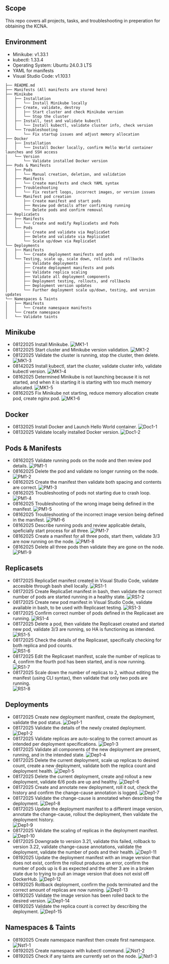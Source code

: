 ## Scope
This repo covers all projects, tasks, and troubleshooting in preperation for obtaining the KCNA. 

## Environment
- Minikube: v1.33.1
- kubectl: 1.33.4
- Operating System: Ubuntu 24.0.3 LTS
- YAML for manifests
- Visual Studio Code: v1.103.1

```
├── README.md
├── Manifests (All manifests are stored here)
├── Minikube
│   ├── Installation
│   │   └── Install Minikube locally
│   ├── Create, validate, destroy
│   │   ├── Start cluster and check Minikube version
│   │   └── Stop the cluster
│   ├── Install, test and validate kubectl
│   │   └── Install kubectl, validate cluster info, check version
│   └── Troubleshooting
│       └── Fix startup issues and adjust memory allocation
├── Docker
│   ├── Installation
│   │   └── Install Docker locally, confirm Hello World container launches and SSH access
│   └── Version
│       └── Validate installed Docker version
├── Pods & Manifests
│   ├── Pods
│   │   └── Manual creation, deletion, and validation 
│   ├── Manifests
│   │   └── Create manifests and check YAML syntax
│   ├── Troubleshooting
│   │   └── Fix restart loops, incorrect images, or version issues
│   └── Manifest pod creation
│       ├── Create manifest and start pods
│       ├── Review pod details after confirming running
│       └── Delete pods and confirm removal
├── ReplicaSets
│   ├── Manifests
│   │   └── Create and modify ReplicaSets and Pods
│   └── Pods 
│       ├── Create and validate via ReplicaSet
│       ├── Delete and validate via ReplicaSet
│       └── Scale up/down via ReplicaSet
└── Deployments
│   ├── Manifests
│   │   └── Create deployment manifests and pods
│   └── Testing, scale up, scale down, rollouts and rollbacks
│       ├── Validate deployments
│       ├── Create deployment manifests and pods
│       ├── Validate replica scaling
│       ├── Validate all deployment components
│       ├── Deployment testing, rollouts, and rollbacks
│       ├── Deployment version updates
│       └── Further deployment scale up/down, testing, and version updates
└── Namespaces & Taints
│   ├── Manifests
│   │   └── Create namespace manifests
│   └── Create namespace
│   └── Validate taints
```
## Minikube
- 08122025 Install Minikube.
  ![MK1-1](Minikube/MK1-1.jpg)
- 08122025 Start cluster and Minikube version validation.
  ![MK1-2](Minikube/MK1-2.jpg)
- 08122025 Validate the cluster is running, stop the cluster, then delete.
  ![MK1-3](Minikube/MK1-3.jpg)
- 08142025 Install kubectl, start the cluster, validate cluster info, validate kubectl version.
  ![MK1-4](Minikube/MK1-4.jpg)
- 08162025 Determined Minikube is not launching because it is not started, and when it is starting it is starting with too much memory allocated.
  ![MK1-5](Minikube/MK1-5.jpg)
- 08162025 Fix Minikube not starting, reduce memory allocation create pod, create nginx pod.
  ![MK1-6](Minikube/MK1-6.jpg)

## Docker
- 08132025 Install Docker and Launch Hello World container.
  ![Doc1-1](Docker/Doc1-1.jpg)
- 08132025 Validate locally installed Docker version.
  ![Doc1-2](Docker/Doc1-2.jpg)

## Pods & Manifests
- 08162025 Validate running pods on the node and then review pod details.
  ![PM1-1](Pods_Manifests/PM1-1.jpg)
- 08162025 Delete the pod and validate no longer running on the node.
  ![PM1-2](Pods_Manifests/PM1-2.jpg)
- 08162025 Create the manifest then validate both spacing and contents are correct.
  ![PM1-3](Pods_Manifests/PM1-3.jpg)
- 08162025 Troubleshooting of pods not starting due to crash loop.
  ![PM1-4](Pods_Manifests/PM1-4.jpg)
- 08162025 Troubleshooting of the wrong image being defined in the manifest.
  ![PM1-5](Pods_Manifests/PM1-5.jpg)
- 08162025 Troubleshooting of the incorrect image version being defined in the manifest.
  ![PM1-6](Pods_Manifests/PM1-6.jpg)
- 08162025 Describe running pods and review applicable details, speficially start process for all three.
  ![PM1-7](Pods_Manifests/PM1-7.jpg)
- 08162025 Create a manifest for all three pods, start them, validate 3/3 are now running on the node.
  ![PM1-8](Pods_Manifests/PM1-8.jpg)
- 08162025 Delete all three pods then validate they are gone on the node.
  ![PM1-9](Pods_Manifests/PM1-9.jpg)

## Replicasets
- 08172025 ReplicaSet manifest created in Visual Studio Code, validate accesible through bash shell locally.
  ![RS1-1](Replicasets/RS1-1.jpg)
- 08172025 Create ReplicaSet manifest in bash, then validate the correct number of pods are started running in a healthy state.
  ![RS1-2](Replicasets/RS1-2.jpg)
- 08172025 Create new pod manifest in Visual Studio Code, validate available in bash, to be used with Replicaset testing.
  ![RS1-3](Replicasets/RS1-3.jpg)
- 08172025 Confirm correct number of pods defined in the Replicaset are running.
  ![RS1-4](Replicasets/RS1-4.jpg)
- 08172025 Delete a pod, then validate the Replicaset created and started new pod, validate 3/3 are running, so HA is functioning as intended.
  ![RS1-5](Replicasets/RS1-5.jpg)
- 08172025 Check the details of the Replicaset, specifically checking for both replica and pod counts.  
  ![RS1-6](Replicasets/RS1-6.jpg)
- 08172025 Edit the Replicaset manifest, scale the number of replicas to 4, confirm the fourth pod has been started, and is now running.  
  ![RS1-7](Replicasets/RS1-7.jpg)
- 08172025 Scale down the number of replicas to 2, without editing the manifest (using CLI syntax), then validate that only two pods are running.  
  ![RS1-8](Replicasets/RS1-8.jpg)
  
## Deployments
- 08172025 Create new deployment manifest, create the deployment, validate the pod status.
  ![Dep1-1](Deployments/Dep1-1.jpg)
- 08172025 Validate the details of the newly created deployment.
  ![Dep1-2](Deployments/Dep1-2.jpg)
- 08172025 Validate replicas are auto-scaling to the correct amount as intended per deployment specifications.
  ![Dep1-3](Deployments/Dep1-3.jpg)
- 08172025 Validate all components of the new deployment are present, running, and in the intended state.
  ![Dep1-4](Deployments/Dep1-4.jpg)
- 08172025 Delete the current deployment, scale up replicas to desired count, create a new deployment, validate both the replica count and deployment health.
  ![Dep1-5](Deployments/Dep1-5.jpg)
- 08172025 Delete the current deployment, create and rollout a new deployment, validate 6/6 pods are up and healthy.
  ![Dep1-6](Deployments/Dep1-6.jpg)
- 08172025 Create and annotate new deployment, roll it out, check the history and confirm the change-cause annotation is logged.
  ![Dep1-7](Deployments/Dep1-7.jpg)
- 08172025 Validate the change-cause is annotated when describing the deployment.
  ![Dep1-8](Deployments/Dep1-8.jpg)
- 08172025 Update the deployment manifest to a different image version, annotate the change-cause, rollout the deployment, then validate the deployment history.  
  ![Dep1-9](Deployments/Dep1-9.jpg)
- 08172025 Validate the scaling of replicas in the deployment manifest.
  ![Dep1-10](Deployments/Dep1-10.jpg)
- 08172025 Downgrade to version 3.21, validate this failed, rollback to version 3.22, validate change-cause annotations, validate the deployment, validate the number of pods and their health.
  ![Dep1-11](Deployments/Dep1-11.jpg)
- 08192025 Update the deployment manifest with an image version that does not exist, confirm the rollout produces an error, confirm the number of pods up is 6 as expected and the other 3 are in a broken state due to trying to pull an image version that does not exist off DockerHub.
  ![Dep1-12](Deployments/Dep1-12.jpg)
- 08192025 Rollback deployment, confirm the pods terminated and the correct amount of replicas are now running.
  ![Dep1-13](Deployments/Dep1-13.jpg)
- 08192025 Validate the image version has been rolled back to the desired version.
  ![Dep1-14](Deployments/Dep1-14.jpg)
- 08192025 Validate the replica count is correct by describing the deployment.
  ![Dep1-15](Deployments/Dep1-15.jpg)

## Namespaces & Taints
- 08192025 Create namespace manifest then create first namespace.
  ![Nst1-1](Namespaces/Nst1-1.jpg)
- 08192025 Create namespace with kubectl command.
  ![Nst1-2](Namespaces/Nst1-2.jpg)
- 08192025 Check if any taints are currently set on the node.
  ![Nst1-3](Namespaces/Nst1-3.jpg)
